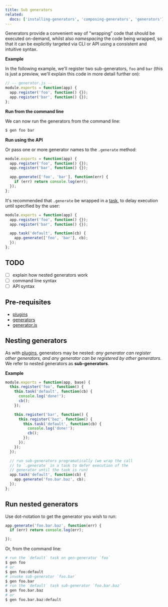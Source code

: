 ```yaml
---
title: Sub generators
related:
  docs: ['installing-generators', 'composing-generators', 'generators']
---
```


Generators provide a convenient way of "wrapping" code that should be executed on-demand, whilst also _namespacing_ the code being wrapped, so that it can be explicitly targeted via CLI or API using a consistent and intuitive syntax.

**Example**

In the following example, we'll register two sub-generators, `foo` and `bar` (this is just a preview, we'll explain this code in more detail further on):

```js
// -- generator.js --
module.exports = function(app) {
  app.register('foo', function() {});
  app.register('bar', function() {});
};
```

**Run from the command line**

We can now run the generators from the command line:

```sh
$ gen foo bar
```

**Run using the API**

Or pass one or more generator names to the `.generate` method:

```js
module.exports = function(app) {
  app.register('foo', function() {});
  app.register('bar', function() {});

  app.generate(['foo', 'bar'], function(err) {
    if (err) return console.log(err);
  });
};
```

It's recommended that `.generate` be wrapped in a [task](docs/tasks.md), to delay execution until specified by the user:

```js
module.exports = function(app) {
  app.register('foo', function() {});
  app.register('bar', function() {});

  app.task('default', function(cb) {
    app.generate(['foo', 'bar'], cb);
  });
};
```


## TODO

* [ ] explain how nested generators work
* [ ] command line syntax
* [ ] API syntax

## Pre-requisites

* [plugins](api/plugins.md)
* [generators](generators.md)
* [generator.js](generator-js.md)


## Nesting generators

As with [plugins](api/plugins.md), generators may be nested: _any generator can register other generators, and any generator can be registered by other generators._ We refer to nested generators as **sub-generators**.

**Example**

```js
module.exports = function(app, base) {
  this.register('foo', function() {
    this.task('default', function(cb) {
      console.log('done!');
      cb();
    });

    this.register('bar', function() {
      this.register('baz', function() {
        this.task('default', function(cb) {
          console.log('done!');
          cb();
        });
      });
    });
  });

  // run sub-generators programatically (we wrap the call
  // to `.generate` in a task to defer execution of the
  // generator until the task is run)
  app.task('default', function(cb) {
    app.generate('foo.bar.baz', cb);
  });
};
```

## Run nested generators

Use dot-notation to get the generator you wish to run:

```js
app.generate('foo.bar.baz', function(err) {
  if (err) return console.log(err);

});
```

Or, from the command line:

```sh
# run the `default` task on gen-generator `foo`
$ gen foo
# or
$ gen foo:default
# invoke sub-generator `foo.bar`
$ gen foo.bar
# run the `default` task sub-generator `foo.bar.baz`
$ gen foo.bar.baz
# or
$ gen foo.bar.baz:default
```
